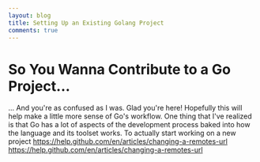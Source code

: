 ```yaml
---
layout: blog
title: Setting Up an Existing Golang Project
comments: true
---
```


# So You Wanna Contribute to a Go Project...

... And you're as confused as I was. Glad you're here! Hopefully this will help make a little more sense of Go's workflow. One thing that I've realized is that Go has a lot of aspects of the development process baked into how the language and its toolset works. To actually start working on a new project
https://help.github.com/en/articles/changing-a-remotes-url
https://help.github.com/en/articles/changing-a-remotes-url
